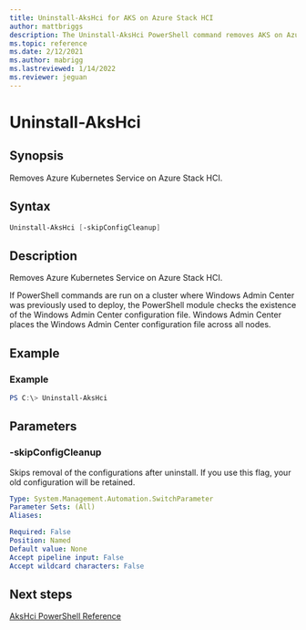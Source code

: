 ```yaml
---
title: Uninstall-AksHci for AKS on Azure Stack HCI
author: mattbriggs
description: The Uninstall-AksHci PowerShell command removes AKS on Azure Stack HCI.
ms.topic: reference
ms.date: 2/12/2021
ms.author: mabrigg 
ms.lastreviewed: 1/14/2022
ms.reviewer: jeguan
---
```


# Uninstall-AksHci

## Synopsis
Removes Azure Kubernetes Service on Azure Stack HCI.

## Syntax

```powershell
Uninstall-AksHci [-skipConfigCleanup]
```

## Description
Removes Azure Kubernetes Service on Azure Stack HCI. 

If PowerShell commands are run on a cluster where Windows Admin Center was previously used to deploy, the PowerShell module checks the existence of the Windows Admin Center configuration file. Windows Admin Center places the Windows Admin Center configuration file across all nodes. 

## Example

### Example
```powershell
PS C:\> Uninstall-AksHci
```

## Parameters

### -skipConfigCleanup
Skips removal of the configurations after uninstall. If you use this flag, your old configuration will be retained.

```yaml
Type: System.Management.Automation.SwitchParameter
Parameter Sets: (All)
Aliases:

Required: False
Position: Named
Default value: None
Accept pipeline input: False
Accept wildcard characters: False
```
## Next steps

[AksHci PowerShell Reference](index.md)